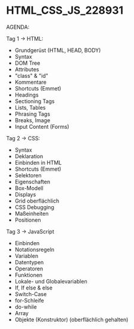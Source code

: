 # HTML_CSS_JS_228931
AGENDA:

Tag 1 -> HTML:
- Grundgerüst (HTML, HEAD, BODY)
- Syntax
- DOM Tree
- Attributes
- "class" & "id"
- Kommentare
- Shortcuts (Emmet)
- Headings
- Sectioning Tags
- Lists, Tables
- Phrasing Tags
- Breaks, Image
- Input Content (Forms)

Tag 2 -> CSS:
- Syntax
- Deklaration
- Einbinden in HTML
- Shortcuts (Emmet)
- Selektoren
- Eigenschaften
- Box-Modell
- Displays
- Grid oberflächlich
- CSS Debugging
- Maßeinheiten
- Positionen
 
Tag 3 -> JavaScript
- Einbinden
- Notationsregeln
- Variablen
- Datentypen
- Operatoren
- Funktionen
- Lokale- und Globalevariablen
- If, If else & else
- Switch-Case
- for-Schleife
- do-while
- Array
- Objekte (Konstruktor) (oberflächlich gehalten)

    
  
  
